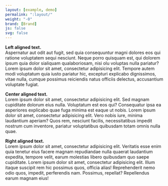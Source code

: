 ```yaml
---
layout: [example, demo]
permalink: ":layout/"
weight: "-0"
brand: [Brand]
js: false
svg: false
---
```


<p class="text-left">
	<strong>Left aligned text.</strong><br>
	Aspernatur aut odit aut fugit, sed quia consequuntur magni dolores eos qui ratione voluptatem sequi nesciunt. Neque porro quisquam est, qui dolorem
	ipsum quia dolor sialiquam qualaboriosam, nisi olu voluptas nulla pariatur? Lorem ipsum dolor sit amet, consectetur adipisicing elit.
	Tempore autem modi voluptatum quia iusto pariatur hic, excepturi explicabo dignissimos, vitae nulla, cumque possimus reiciendis natus officiis delectus,
	accusantium voluptate fugiat.
</p>

<p class="text-center">
	<strong>Center aligned text.</strong><br>
	Lorem ipsum dolor sit amet, consectetur adipisicing elit. Sed magnam cupiditate dolorum eius nulla. Voluptatum est eos qui?
	Consequatur ipsa ea asperiores explicabo quae fuga minima est eaque ut nobis. Lorem ipsum dolor sit amet, consectetur adipisicing elit. Vero nobis iure,
	minima laudantium aperiam? Quos rem, nesciunt facilis, necessitatibus impedit nostrum cum inventore, pariatur voluptatibus quibusdam totam omnis nulla quae.
</p>

<p class="text-right">
	<strong>Right aligned text.</strong><br>
	Lorem ipsum dolor sit amet, consectetur adipisicing elit. Veritatis esse enim quia tenetur eius facere magnam repudiandae nulla quaerat laudantium expedita,
	tempore velit, earum molestias libero quibusdam quo saepe cupiditate. Lorem ipsum dolor sit amet, consectetur adipisicing elit. Illum itaque suscipit
	rem hic possimus quos, officia alias! Reprehenderit nemo odio quos, impedit, perferendis nam. Possimus, repellat? Repellendus earum magnam eius!
</p>